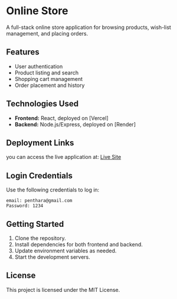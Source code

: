 # Online Store

A full-stack online store application for browsing products, wish-list management, and placing orders.

## Features

- User authentication
- Product listing and search
- Shopping cart management
- Order placement and history

## Technologies Used

- **Frontend:** React, deployed on [Vercel]
- **Backend:** Node.js/Express, deployed on [Render]

## Deployment Links

you can access the live application at:
 [Live Site](https://teemart.vercel.app/)


## Login Credentials

Use the following credentials to log in:

```
email: penthara@gmail.com
Password: 1234
```

## Getting Started

1. Clone the repository.
2. Install dependencies for both frontend and backend.
3. Update environment variables as needed.
4. Start the development servers.

## License

This project is licensed under the MIT License.

